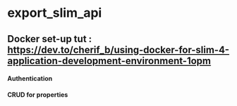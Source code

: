 # export_slim_api

## Docker set-up tut : https://dev.to/cherif_b/using-docker-for-slim-4-application-development-environment-1opm

#### Authentication  
#### CRUD for properties